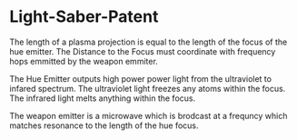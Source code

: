# Light-Saber-Patent
The length of a plasma projection is equal to the length of the focus of the hue emitter. The Distance to the Focus must coordinate with frequency hops emmitted by the weapon emmiter.

The Hue Emitter outputs high power power light from the ultraviolet to infared spectrum. The ultraviolet light freezes any atoms within the focus. The infrared light melts anything within the focus.

The weapon emitter is a microwave which is brodcast at a frequncy which matches resonance to the length of the hue focus.
